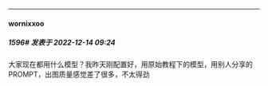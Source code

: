 

*****

####  wornixxoo  
##### 1596#       发表于 2022-12-14 09:24

大家现在都用什么模型？我昨天刚配置好，用原始教程下的模型，用别人分享的PROMPT，出图质量感觉差了很多，不太得劲

